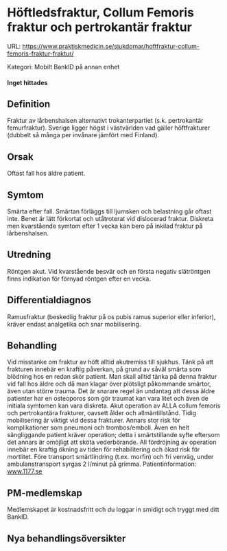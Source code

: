 # Höftledsfraktur, Collum Femoris fraktur och pertrokantär fraktur

URL: https://www.praktiskmedicin.se/sjukdomar/hoftfraktur-collum-femoris-fraktur-fraktur/



Kategori: Mobilt BankID på annan enhet

#### Inget hittades

## Definition

Fraktur av lårbenshalsen alternativt trokanterpartiet (s.k. pertrokantär femurfraktur). Sverige ligger högst i västvärlden vad gäller höftfrakturer (dubbelt så många per invånare jämfört med Finland).

## Orsak

Oftast fall hos äldre patient.

## Symtom

Smärta efter fall. Smärtan förläggs till ljumsken och belastning går oftast inte. Benet är lätt förkortat och utåtroterat vid dislocerad fraktur. Diskreta men kvarstående symtom efter 1 vecka kan bero på inkilad fraktur på lårbenshalsen.

## Utredning

Röntgen akut. Vid kvarstående besvär och en första negativ slätröntgen finns indikation för förnyad röntgen efter en vecka.

## Differentialdiagnos

Ramusfraktur (beskedlig fraktur på os pubis ramus superior eller inferior), kräver endast analgetika och snar mobilisering.

## Behandling

Vid misstanke om fraktur av höft alltid akutremiss till sjukhus. Tänk på att frakturen innebär en kraftig påverkan, på grund av såväl smärta som blödning hos en redan skör patient. Man skall alltid tänka på denna fraktur vid fall hos äldre och då man klagar över plötsligt påkommande smärtor, även utan större trauma. Det är snarare regel än undantag att dessa äldre patienter har en osteoporos som gör traumat kan vara litet och även de initiala symtomen kan vara diskreta. Akut operation av ALLA collum femoris och pertrokantära frakturer, oavsett ålder och allmäntillstånd. Tidig mobilisering är viktigt vid dessa frakturer. Annars stor risk för komplikationer som pneumoni och trombos/emboli. Även en helt sängliggande patient kräver operation; detta i smärtstillande syfte eftersom det annars är omöjligt att sköta vederbörande. All fördröjning av operation innebär en kraftig ökning av tiden för rehabilitering och ökad risk för mortlitet. Före transport smärtlindring (t.ex. morfin) och fri venväg, under ambulanstransport syrgas 2 l/minut på grimma.
Patientinformation:  www.1177.se

## PM-medlemskap

Medlemskapet är kostnadsfritt och du loggar in smidigt och tryggt med ditt BankID.

## Nya behandlingsöversikter

